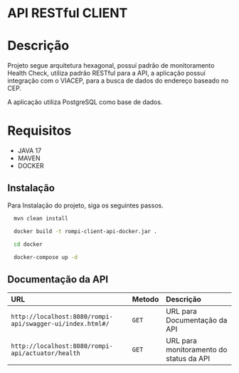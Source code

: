 # API RESTful CLIENT
# Descrição

Projeto segue arquitetura hexagonal, possuí padrão de monitoramento Health Check, utiliza padrão RESTful para a API,
a aplicação possuí integração com o VIACEP, para a busca de dados do endereço baseado no CEP.

A aplicação utiliza PostgreSQL como base de dados.

# Requisitos

- JAVA 17
- MAVEN
- DOCKER


## Instalação

Para Instalação do projeto, siga os seguintes passos.


```bash
  mvn clean install

  docker build -t rompi-client-api-docker.jar .

  cd docker

  docker-compose up -d
```
    
## Documentação da API


| URL   | Metodo       | Descrição                           |
| :---------- | :--------- | :---------------------------------- |
| `http://localhost:8080/rompi-api/swagger-ui/index.html#/` | `GET` | URL para Documentação da API |
| `http://localhost:8080/rompi-api/actuator/health`      | `GET` | URL para monitoramento do status da API |

